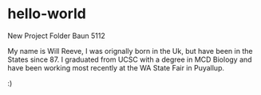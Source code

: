 # hello-world
New Project Folder Baun 5112

My name is Will Reeve,    I was orignally born in the Uk, but have been in the States since 87.   I graduated from UCSC with a degree in MCD Biology and have been working most recently at the WA State Fair in Puyallup.   

:)
